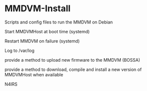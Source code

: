 # MMDVM-Install

Scripts and config files to run the MMDVM on Debian

Start MMDVMHost at boot time (systemd)

Restart MMDVM on failure (systemd) 

Log to /var/log

provide a method to upload new firmware to the MMDVM (BOSSA)

provide a method to download, compile and install a new version of MMDVMHost when available

N4IRS
